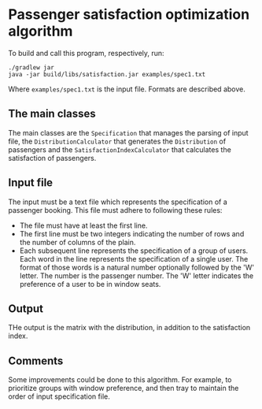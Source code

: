 # Passenger satisfaction optimization algorithm 

To build and call this program, respectively, run:
 
    ./gradlew jar   
    java -jar build/libs/satisfaction.jar examples/spec1.txt 

Where `examples/spec1.txt` is the input file. Formats are described above.  

## The main classes

The main classes are the `Specification` that manages the parsing of input file, the `DistributionCalculator` that generates the `Distribution` of passengers and the `SatisfactionIndexCalculator` that calculates the satisfaction of passengers. 

## Input file

The input must be a text file which represents the specification of a passenger booking. This file must adhere to following these rules:
  - The file must have at least the first line.
  - The first line must be two integers indicating the number of rows and the number of columns of the plain.
  - Each subsequent line represents the specification of a group of users. Each word in the line represents the specification of a single user. The format of those words is a natural number optionally followed by the 'W' letter. The number is the passenger number. The 'W' letter indicates the preference of a user to be in window seats.     

## Output

THe output is the matrix with the distribution, in addition to the satisfaction index.

## Comments

Some improvements could be done to this algorithm. For example, to prioritize groups with window preference, and then tray to maintain the order of input specification file.   
